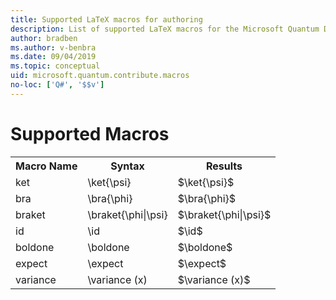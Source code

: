 ```yaml
---
title: Supported LaTeX macros for authoring
description: List of supported LaTeX macros for the Microsoft Quantum Development Kit documentation. 
author: bradben
ms.author: v-benbra
ms.date: 09/04/2019
ms.topic: conceptual
uid: microsoft.quantum.contribute.macros
no-loc: ['Q#', '$$v']
---
```


# Supported Macros

<table>
<tr><th>Macro Name</th><th>Syntax</th><th>Results</th></tr>
<tr><td>ket</td><td>\ket{\psi}</td><td>$\ket{\psi}$</td></tr>
<tr><td>bra</td><td>\bra{\phi}</td><td>$\bra{\phi}$</td></tr>
<tr><td>braket</td><td>\braket{\phi|\psi}</td><td>$\braket{\phi|\psi}$</td></tr>
<tr><td>id</td><td>\id</td><td>$\id$</td></tr>
<tr><td>boldone</td><td>\boldone</td><td>$\boldone$</td></tr>
<tr><td>expect</td><td>\expect</td><td>$\expect$</td></tr>
<tr><td>variance</td><td>\variance (x)</td><td>$\variance (x)$</td></tr>
</table>
